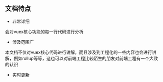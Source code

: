 ## 文档特点
* 非常详细

会对vuex核心功能的每一行代码进行分析
* 涉及范围广

本文档不仅对vuex核心代码进行讲解，而且涉及到工程化的一些内容也会进行讲解，例如rollup等等，这也可以对前端工程比较陌生的朋友对前端工程有一个大致的认识
* 实时更新
